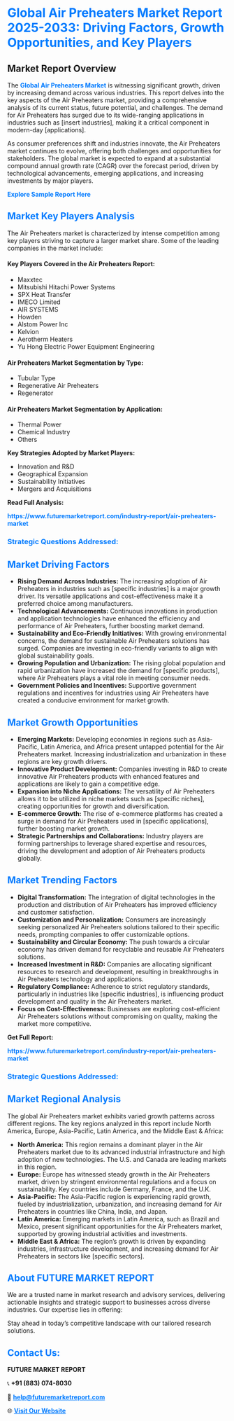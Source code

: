 <h1 style="color: #007BFF;">Global Air Preheaters Market Report 2025-2033: Driving Factors, Growth Opportunities, and Key Players</h1>

<section id="overview">
<h2>Market Report Overview</h2>
<p>The <a href="https://www.futuremarketreport.com/industry-report/air-preheaters-market" style="color: #007BFF; text-decoration: none;"><strong>Global Air Preheaters Market</strong></a> is witnessing significant growth, driven by increasing demand across various industries. This report delves into the key aspects of the Air Preheaters market, providing a comprehensive analysis of its current status, future potential, and challenges. The demand for Air Preheaters has surged due to its wide-ranging applications in industries such as [insert industries], making it a critical component in modern-day [applications].</p>
<p>As consumer preferences shift and industries innovate, the Air Preheaters market continues to evolve, offering both challenges and opportunities for stakeholders. The global market is expected to expand at a substantial compound annual growth rate (CAGR) over the forecast period, driven by technological advancements, emerging applications, and increasing investments by major players.</p>
</section>

<section id="overview">
<p><a href="https://www.futuremarketreport.com/request-sample/reportId=91125" style="color: #007BFF; text-decoration: none;"><strong>Explore Sample Report Here</strong></a></p>
</section>

<section id="key-players">
<h2 style="color: #007BFF;">Market Key Players Analysis</h2>
<p>The Air Preheaters market is characterized by intense competition among key players striving to capture a larger market share. Some of the leading companies in the market include:</p>
<h4>Key Players Covered in the Air Preheaters Report:</h4>
<ul><li>Maxxtec</li><li>Mitsubishi Hitachi Power Systems</li><li>SPX Heat Transfer</li><li>IMECO Limited</li><li>AIR SYSTEMS</li><li>Howden</li><li>Alstom Power Inc</li><li>Kelvion</li><li>Aerotherm Heaters</li><li>Yu Hong Electric Power Equipment Engineering</li></ul>
<h4>Air Preheaters Market Segmentation by Type:</h4>
<ul><li>Tubular Type</li><li>Regenerative Air Preheaters</li><li>Regenerator</li></ul>

<h4>Air Preheaters Market Segmentation by Application:</h4>
<ul><li>Thermal Power</li><li>Chemical Industry</li><li>Others</li></ul>
<p><strong>Key Strategies Adopted by Market Players:</strong></p>
<ul>
<li>Innovation and R&D</li>
<li>Geographical Expansion</li>
<li>Sustainability Initiatives</li>
<li>Mergers and Acquisitions</li>
</ul>
</section>

<section>
<p><strong>Read Full Analysis: </strong></p><a href="https://www.futuremarketreport.com/industry-report/air-preheaters-market" style="color: #007BFF; text-decoration: none;"><strong>https://www.futuremarketreport.com/industry-report/air-preheaters-market</strong></a>
<h3 style="color: #007BFF;">Strategic Questions Addressed:</h3>
</section>

<section id="driving-factors">
<h2 style="color: #007BFF;">Market Driving Factors</h2>
<ul>
<li><strong>Rising Demand Across Industries:</strong> The increasing adoption of Air Preheaters in industries such as [specific industries] is a major growth driver. Its versatile applications and cost-effectiveness make it a preferred choice among manufacturers.</li>
<li><strong>Technological Advancements:</strong> Continuous innovations in production and application technologies have enhanced the efficiency and performance of Air Preheaters, further boosting market demand.</li>
<li><strong>Sustainability and Eco-Friendly Initiatives:</strong> With growing environmental concerns, the demand for sustainable Air Preheaters solutions has surged. Companies are investing in eco-friendly variants to align with global sustainability goals.</li>
<li><strong>Growing Population and Urbanization:</strong> The rising global population and rapid urbanization have increased the demand for [specific products], where Air Preheaters plays a vital role in meeting consumer needs.</li>
<li><strong>Government Policies and Incentives:</strong> Supportive government regulations and incentives for industries using Air Preheaters have created a conducive environment for market growth.</li>
</ul>
</section>

<section id="growth-opportunities">
<h2 style="color: #007BFF;">Market Growth Opportunities</h2>
<ul>
<li><strong>Emerging Markets:</strong> Developing economies in regions such as Asia-Pacific, Latin America, and Africa present untapped potential for the Air Preheaters market. Increasing industrialization and urbanization in these regions are key growth drivers.</li>
<li><strong>Innovative Product Development:</strong> Companies investing in R&D to create innovative Air Preheaters products with enhanced features and applications are likely to gain a competitive edge.</li>
<li><strong>Expansion into Niche Applications:</strong> The versatility of Air Preheaters allows it to be utilized in niche markets such as [specific niches], creating opportunities for growth and diversification.</li>
<li><strong>E-commerce Growth:</strong> The rise of e-commerce platforms has created a surge in demand for Air Preheaters used in [specific applications], further boosting market growth.</li>
<li><strong>Strategic Partnerships and Collaborations:</strong> Industry players are forming partnerships to leverage shared expertise and resources, driving the development and adoption of Air Preheaters products globally.</li>
</ul>
</section>

<section id="trending-factors">
<h2 style="color: #007BFF;">Market Trending Factors</h2>
<ul>
<li><strong>Digital Transformation:</strong> The integration of digital technologies in the production and distribution of Air Preheaters has improved efficiency and customer satisfaction.</li>
<li><strong>Customization and Personalization:</strong> Consumers are increasingly seeking personalized Air Preheaters solutions tailored to their specific needs, prompting companies to offer customizable options.</li>
<li><strong>Sustainability and Circular Economy:</strong> The push towards a circular economy has driven demand for recyclable and reusable Air Preheaters solutions.</li>
<li><strong>Increased Investment in R&D:</strong> Companies are allocating significant resources to research and development, resulting in breakthroughs in Air Preheaters technology and applications.</li>
<li><strong>Regulatory Compliance:</strong> Adherence to strict regulatory standards, particularly in industries like [specific industries], is influencing product development and quality in the Air Preheaters market.</li>
<li><strong>Focus on Cost-Effectiveness:</strong> Businesses are exploring cost-efficient Air Preheaters solutions without compromising on quality, making the market more competitive.</li>
</ul>
</section>

<section>
<p><strong>Get Full Report: </strong></p><a href="https://www.futuremarketreport.com/industry-report/air-preheaters-market" style="color: #007BFF; text-decoration: none;"><strong>https://www.futuremarketreport.com/industry-report/air-preheaters-market</strong></a>
<h3 style="color: #007BFF;">Strategic Questions Addressed:</h3>
</section>


<section id="regional-analysis">
<h2 style="color: #007BFF;">Market Regional Analysis</h2>
<p>The global Air Preheaters market exhibits varied growth patterns across different regions. The key regions analyzed in this report include North America, Europe, Asia-Pacific, Latin America, and the Middle East & Africa:</p>
<ul>
<li><strong>North America:</strong> This region remains a dominant player in the Air Preheaters market due to its advanced industrial infrastructure and high adoption of new technologies. The U.S. and Canada are leading markets in this region.</li>
<li><strong>Europe:</strong> Europe has witnessed steady growth in the Air Preheaters market, driven by stringent environmental regulations and a focus on sustainability. Key countries include Germany, France, and the U.K.</li>
<li><strong>Asia-Pacific:</strong> The Asia-Pacific region is experiencing rapid growth, fueled by industrialization, urbanization, and increasing demand for Air Preheaters in countries like China, India, and Japan.</li>
<li><strong>Latin America:</strong> Emerging markets in Latin America, such as Brazil and Mexico, present significant opportunities for the Air Preheaters market, supported by growing industrial activities and investments.</li>
<li><strong>Middle East & Africa:</strong> The region’s growth is driven by expanding industries, infrastructure development, and increasing demand for Air Preheaters in sectors like [specific sectors].</li>
</ul>
</section>

<footer>
<h2 style="color: #007BFF;">About FUTURE MARKET REPORT</h2>
<p>We are a trusted name in market research and advisory services, delivering actionable insights and strategic support to businesses across diverse industries. Our expertise lies in offering:</p>

<p>Stay ahead in today’s competitive landscape with our tailored research solutions.</p>

<h2 style="color: #007BFF;">Contact Us:</h2>
<p><strong>FUTURE MARKET REPORT</strong></p>
<p>📞 <strong>+91 (883) 074-8030</strong></p>
<p>📧 <strong><a href="mailto:help@futuremarketreport.com" style="color: #007BFF;">help@futuremarketreport.com</a></strong></p>
<p>🌐 <strong><a href="https://www.futuremarketreport.com/" style="color: #007BFF;">Visit Our Website</a></strong></p>
</footer>